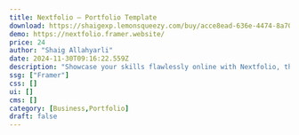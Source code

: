 ```yaml
---
title: Nextfolio — Portfolio Template
download: https://shaigexp.lemonsqueezy.com/buy/acce8ead-636e-4474-8a70-7a0851b0dd9a
demo: https://nextfolio.framer.website/
price: 24
author: "Shaig Allahyarli"
date: 2024-11-30T09:16:22.559Z
description: "Showcase your skills flawlessly online with Nextfolio, the dashboard-styled portfolio website template for Framer. Tailored for designers, marketers, and developers, it highlights all your work with elegance and efficiency."
ssg: ["Framer"]
css: []
ui: []
cms: []
category: [Business,Portfolio]
draft: false
---
```

